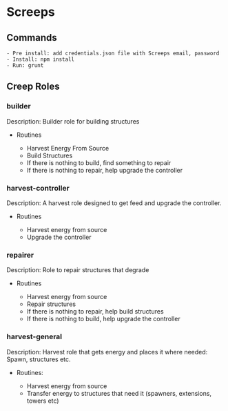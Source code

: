 # Screeps

## Commands
	- Pre install: add credentials.json file with Screeps email, password
	- Install: npm install
	- Run: grunt

## Creep Roles

### builder

Description: Builder role for building structures

- Routines

  - Harvest Energy From Source
  - Build Structures
  - If there is nothing to build, find something to repair
  - If there is nothing to repair, help upgrade the controller

### harvest-controller

Description: A harvest role designed to get feed and upgrade the controller.

- Routines

  - Harvest energy from source
  - Upgrade the controller

### repairer

Description: Role to repair structures that degrade

- Routines

  - Harvest energy from source
  - Repair structures
  - If there is nothing to repair, help build structures
  - If there is nothing to build, help upgrade the controller

### harvest-general

Description: Harvest role that gets energy and places it where needed: Spawn, structures etc.

- Routines:

  - Harvest energy from source
  - Transfer energy to structures that need it (spawners, extensions, towers etc)
